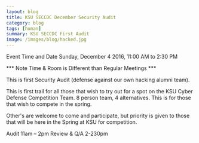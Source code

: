 ```yaml
---
layout: blog
title: KSU SECCDC December Security Audit
category: blog
tags: [human]
summary: KSU SECCDC First Audit
image: /images/blog/hacked.jpg
---
```


Event Time and Date
Sunday, December 4 2016, 11:00 AM to 2:30 PM

*** Note Time & Room is Different than Regular Meetings ***

This is first Security Audit (defense against our own hacking alumni team).

This is first trail for all those that wish to try out for a spot on the KSU Cyber Defense Competition Team. 8 person team, 4 alternatives. This is for those that wish to compete in the spring. 

Other's are welcome to come and participate, but priority is given to those that will be here in the Spring at KSU for competition.

Audit 11am – 2pm
Review & Q/A 2-230pm


